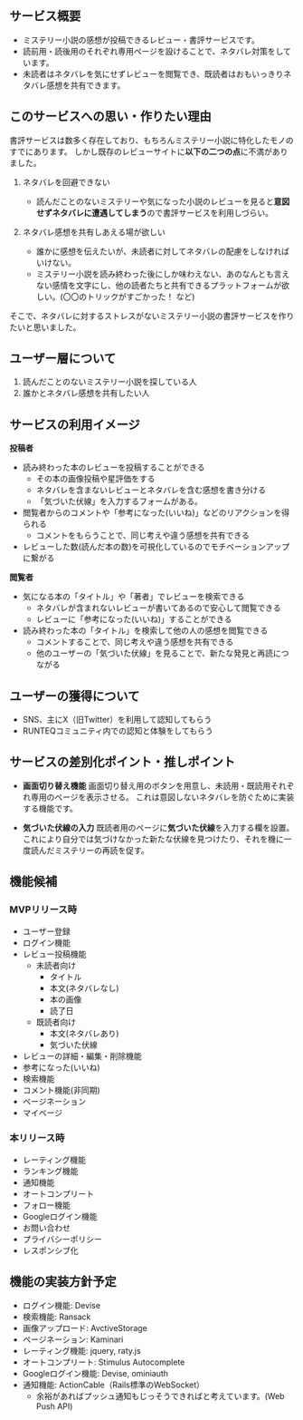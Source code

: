 ## サービス概要
- ミステリー小説の感想が投稿できるレビュー・書評サービスです。
- 読前用・読後用のそれぞれ専用ページを設けることで、ネタバレ対策をしています。
- 未読者はネタバレを気にせずレビューを閲覧でき、既読者はおもいっきりネタバレ感想を共有できます。

## このサービスへの思い・作りたい理由
書評サービスは数多く存在しており、もちろんミステリー小説に特化したモノのすでにあります。
しかし既存のレビューサイトに**以下の二つの点**に不満がありました。

1. ネタバレを回避できない
    - 読んだことのないミステリーや気になった小説のレビューを見ると**意図せずネタバレに遭遇してしまう**ので書評サービスを利用しづらい。

2. ネタバレ感想を共有しあえる場が欲しい
    - 誰かに感想を伝えたいが、未読者に対してネタバレの配慮をしなければいけない。
    - ミステリー小説を読み終わった後にしか味わえない、あのなんとも言えない感情を文字にし、他の読者たちと共有できるプラットフォームが欲しい。(〇〇のトリックがすごかった！ など)

そこで、ネタバレに対するストレスがないミステリー小説の書評サービスを作りたいと思いました。

## ユーザー層について
1. 読んだことのないミステリー小説を探している人
2. 誰かとネタバレ感想を共有したい人

## サービスの利用イメージ
**投稿者**
- 読み終わった本のレビューを投稿することができる
    - その本の画像投稿や星評価をする
    - ネタバレを含まないレビューとネタバレを含む感想を書き分ける
    - 「気づいた伏線」を入力するフォームがある。
- 閲覧者からのコメントや「参考になった(いいね)」などのリアクションを得られる
    - コメントをもらうことで、同じ考えや違う感想を共有できる
- レビューした数(読んだ本の数)を可視化しているのでモチベーションアップに繋がる

**閲覧者**
- 気になる本の「タイトル」や「著者」でレビューを検索できる
    - ネタバレが含まれないレビューが書いてあるので安心して閲覧できる
    - レビューに「参考になった(いいね)」することができる
- 読み終わった本の「タイトル」を検索して他の人の感想を閲覧できる
    - コメントすることで、同じ考えや違う感想を共有できる
    - 他のユーザーの「気づいた伏線」を見ることで、新たな発見と再読につながる

## ユーザーの獲得について
- SNS、主にX（旧Twitter）を利用して認知してもらう
- RUNTEQコミュニティ内での認知と体験をしてもらう

## サービスの差別化ポイント・推しポイント
- **画面切り替え機能**
画面切り替え用のボタンを用意し、未読用・既読用それぞれ専用のページを表示させる。
これは意図しないネタバレを防ぐために実装する機能です。

- **気づいた伏線の入力**
既読者用のページに**気づいた伏線**を入力する欄を設置。
これにより自分では気づけなかった新たな伏線を見つけたり、それを機に一度読んだミステリーの再読を促す。

## 機能候補
### MVPリリース時
- ユーザー登録
- ログイン機能
- レビュー投稿機能
    - 未読者向け
        - タイトル
        - 本文(ネタバレなし)
        - 本の画像
        - 読了日
    - 既読者向け
        - 本文(ネタバレあり)
        - 気づいた伏線
- レビューの詳細・編集・削除機能
- 参考になった(いいね)
- 検索機能
- コメント機能(非同期)
- ページネーション
- マイページ

### 本リリース時
- レーティング機能
- ランキング機能
- 通知機能
- オートコンプリート
- フォロー機能
- Googleログイン機能
- お問い合わせ
- プライバシーポリシー
- レスポンシブ化

## 機能の実装方針予定
- ログイン機能: Devise
- 検索機能: Ransack
- 画像アップロード: AvctiveStorage
- ページネーション: Kaminari
- レーティング機能: jquery, raty.js
- オートコンプリート: Stimulus Autocomplete
- Googleログイン機能: Devise, ominiauth
- 通知機能: ActionCable（Rails標準のWebSocket）
    - 余裕があればプッシュ通知もじっそうできればと考えています。(Web Push API)